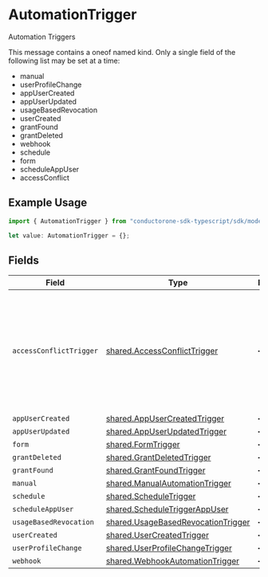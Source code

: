 # AutomationTrigger

Automation Triggers

This message contains a oneof named kind. Only a single field of the following list may be set at a time:
  - manual
  - userProfileChange
  - appUserCreated
  - appUserUpdated
  - usageBasedRevocation
  - userCreated
  - grantFound
  - grantDeleted
  - webhook
  - schedule
  - form
  - scheduleAppUser
  - accessConflict


## Example Usage

```typescript
import { AutomationTrigger } from "conductorone-sdk-typescript/sdk/models/shared";

let value: AutomationTrigger = {};
```

## Fields

| Field                                                                                                                                                                                                               | Type                                                                                                                                                                                                                | Required                                                                                                                                                                                                            | Description                                                                                                                                                                                                         |
| ------------------------------------------------------------------------------------------------------------------------------------------------------------------------------------------------------------------- | ------------------------------------------------------------------------------------------------------------------------------------------------------------------------------------------------------------------- | ------------------------------------------------------------------------------------------------------------------------------------------------------------------------------------------------------------------- | ------------------------------------------------------------------------------------------------------------------------------------------------------------------------------------------------------------------- |
| `accessConflictTrigger`                                                                                                                                                                                             | [shared.AccessConflictTrigger](../../../sdk/models/shared/accessconflicttrigger.md)                                                                                                                                 | :heavy_minus_sign:                                                                                                                                                                                                  | The AccessConflictTrigger message.<br/><br/>This message contains a oneof named conflict_monitor_selector. Only a single field of the following list may be set at a time:<br/>  - conflictMonitorRefs<br/>  - allConflictMonitors<br/> |
| `appUserCreated`                                                                                                                                                                                                    | [shared.AppUserCreatedTrigger](../../../sdk/models/shared/appusercreatedtrigger.md)                                                                                                                                 | :heavy_minus_sign:                                                                                                                                                                                                  | N/A                                                                                                                                                                                                                 |
| `appUserUpdated`                                                                                                                                                                                                    | [shared.AppUserUpdatedTrigger](../../../sdk/models/shared/appuserupdatedtrigger.md)                                                                                                                                 | :heavy_minus_sign:                                                                                                                                                                                                  | N/A                                                                                                                                                                                                                 |
| `form`                                                                                                                                                                                                              | [shared.FormTrigger](../../../sdk/models/shared/formtrigger.md)                                                                                                                                                     | :heavy_minus_sign:                                                                                                                                                                                                  | N/A                                                                                                                                                                                                                 |
| `grantDeleted`                                                                                                                                                                                                      | [shared.GrantDeletedTrigger](../../../sdk/models/shared/grantdeletedtrigger.md)                                                                                                                                     | :heavy_minus_sign:                                                                                                                                                                                                  | N/A                                                                                                                                                                                                                 |
| `grantFound`                                                                                                                                                                                                        | [shared.GrantFoundTrigger](../../../sdk/models/shared/grantfoundtrigger.md)                                                                                                                                         | :heavy_minus_sign:                                                                                                                                                                                                  | N/A                                                                                                                                                                                                                 |
| `manual`                                                                                                                                                                                                            | [shared.ManualAutomationTrigger](../../../sdk/models/shared/manualautomationtrigger.md)                                                                                                                             | :heavy_minus_sign:                                                                                                                                                                                                  | N/A                                                                                                                                                                                                                 |
| `schedule`                                                                                                                                                                                                          | [shared.ScheduleTrigger](../../../sdk/models/shared/scheduletrigger.md)                                                                                                                                             | :heavy_minus_sign:                                                                                                                                                                                                  | N/A                                                                                                                                                                                                                 |
| `scheduleAppUser`                                                                                                                                                                                                   | [shared.ScheduleTriggerAppUser](../../../sdk/models/shared/scheduletriggerappuser.md)                                                                                                                               | :heavy_minus_sign:                                                                                                                                                                                                  | N/A                                                                                                                                                                                                                 |
| `usageBasedRevocation`                                                                                                                                                                                              | [shared.UsageBasedRevocationTrigger](../../../sdk/models/shared/usagebasedrevocationtrigger.md)                                                                                                                     | :heavy_minus_sign:                                                                                                                                                                                                  | N/A                                                                                                                                                                                                                 |
| `userCreated`                                                                                                                                                                                                       | [shared.UserCreatedTrigger](../../../sdk/models/shared/usercreatedtrigger.md)                                                                                                                                       | :heavy_minus_sign:                                                                                                                                                                                                  | N/A                                                                                                                                                                                                                 |
| `userProfileChange`                                                                                                                                                                                                 | [shared.UserProfileChangeTrigger](../../../sdk/models/shared/userprofilechangetrigger.md)                                                                                                                           | :heavy_minus_sign:                                                                                                                                                                                                  | N/A                                                                                                                                                                                                                 |
| `webhook`                                                                                                                                                                                                           | [shared.WebhookAutomationTrigger](../../../sdk/models/shared/webhookautomationtrigger.md)                                                                                                                           | :heavy_minus_sign:                                                                                                                                                                                                  | N/A                                                                                                                                                                                                                 |